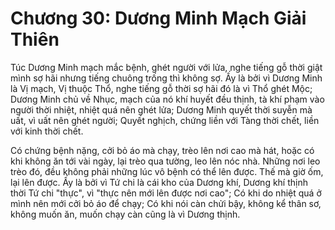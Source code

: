# Chương 30: Dương Minh Mạch Giải Thiên

Túc Dương Minh mạch mắc bệnh, ghét người với lửa, nghe tiếng gỗ thời giật mình sợ
hãi nhưng tiếng chuông trống thì không sợ. Ấy là bởi vì Dương Minh là Vị mạch, Vị
thuộc Thổ, nghe tiếng gỗ thời sợ hãi đó là vì Thổ ghét Mộc; Dương Minh chủ về
Nhục, mạch của nó khí huyết đều thịnh, tà khí phạm vào người thời nhiệt, nhiệt
quá nên ghét lửa; Dương Minh quyết thời suyễn mà uất, vì uất nên ghét người;
Quyết nghịch, chứng liền với Tàng thời chết, liền với kinh thời chết.

Có chứng bệnh nặng, cởi bỏ áo mà chạy, trèo lên nơi cao mà hát, hoặc có khi không
ăn tới vài ngày, lại trèo qua tường, leo lên nóc nhà. Những nơi leo trèo đó, đều
không phải những lúc vô bệnh có thể lên được. Thế mà giờ ốm, lại lên được. Ấy là
bởi vì Tứ chi là cái kho của Dương khí, Dương khí thịnh thời Tứ chi "thực", vì
"thực nên mới lên được nơi cao"; Có khi do nhiệt quá ở mình nên mới cởi bỏ áo để
chạy; Có khi nói càn chửi bậy, không kể thân sơ, không muốn ăn, muốn chạy càn
cũng là vì Dương thịnh.
